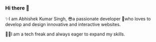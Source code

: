 ### Hi there 👋
✨I am Abhishek Kumar Singh, 
😎a passionate developer 
💖who loves to develop and design innovative and interactive websites.

🐱‍🚀I am a tech freak and always eager to expand my skills.

